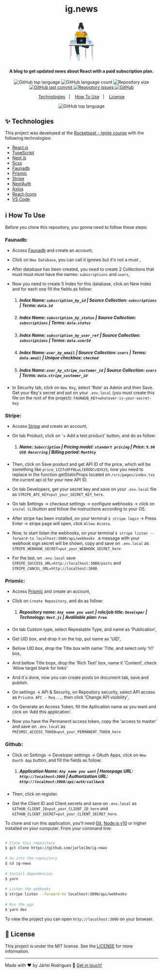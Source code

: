 <h1 align="center">
    <p>ig.news</p>
    <img alt="ig-news avatar" src="https://github.com/Jarlei3m/ig-news/blob/main/public/images/avatar.svg" width="80" />
    <br>
</h1>

<h4 align="center">
  A blog to get updated news about React with a paid subscription plan.
</h4>

<p align="center">

  <img alt="GitHub top language" src="https://img.shields.io/github/languages/top/Jarlei3m/ig-news?style=plastic">

  <img alt="GitHub language count" src="https://img.shields.io/github/languages/count/Jarlei3m/ig-news?style=plastic">

  <img alt="Repository size" src="https://img.shields.io/github/repo-size/jarlei3m/ig-news?style=plastic">
  <a href="https://github.com/jarlei3m/ig-news/commits/master">
    <img alt="GitHub last commit" src="https://img.shields.io/github/last-commit/jarlei3m/ig-news?style=plastic&color=yellow">
  </a>

  <a href="https://github.com/jarlei3m/ig-news/issues">
    <img alt="Repository issues" src="https://img.shields.io/github/issues/jarlei3m/ig-news?style=plastic&color=yellow">
  </a>
  
  <a href="https://github.com/Jarlei3m/ig-news/blob/master/LICENSE">
    <img alt="GitHub" src="https://img.shields.io/github/license/jarlei3m/ig-news?style=plastic&color=successs">
  </a>
</p>

<p align="center">
  <a href="#sparkles-technologies">Technologies</a>&nbsp;&nbsp;&nbsp;|&nbsp;&nbsp;&nbsp;
  <a href="#information_source-how-to-use">How To Use</a>&nbsp;&nbsp;&nbsp;|&nbsp;&nbsp;&nbsp;
  <a href="#memo-license">License</a>
</p>

<p align="center">
  <img alt="GitHub top language" src="https://github.com/Jarlei3m/ig-news/blob/main/public/images/ignews-gif.gif">
</p>

## :sparkles: Technologies

This project was developed at the [Rocketseat - Ignite course](https://rocketseat.com.br/) with the following technologies:

-  [React.js](https://reactjs.org/)
-  [TypeScript](https://www.typescriptlang.org/)
-  [Next.js](https://nextjs.org/)
-  [Scss](https://sass-lang.com/)
-  [Faunadb](https://fauna.com/)
-  [Prismic](https://prismic.io/)
-  [Stripe](https://stripe.com/)
-  [NextAuth](https://next-auth.js.org/)
-  [Axios](https://github.com/axios/axios)
-  [React-Icons](https://react-icons.github.io/react-icons/)
-  [VS Code][vc]

## :information_source: How To Use

Before you clone this repository, you gonna need to follow these steps:
 ### Faunadb: 
 - Access [Faunadb](https://fauna.com/) and create an account, 
 - Click on ```New Database```, you can call it ignews but it's not a must ,
 - After database has been created, you need to create 2 Collections that must must must have the names: ```subscriptions``` and ```users```,
 - Now you need to create 5 Index for this database, click on New Index and for each one fill the fields as follow:
 
    1) ##### Index Name: ```subscription_by_id```  |  Source Collection: ```subscriptions```  |  Terms: ```data.id```
    2) ##### Index Name: ```subscription_by_status```  |  Source Collection: ```subscriptions```  |  Terms: ```data.status```
    3) ##### Index Name: ```subscription_by_user_ref```  |  Source Collection: ```subscriptions```  |  Terms: ```data.userId```
    4) ##### Index Name: ```user_by_email```  |  Source Collection: ```users```  |  Terms: ```data.email``` | Unique checkbox: ```checked```
    5) ##### Index Name: ```user_by_stripe_customer_id```  |  Source Collection: ```users```  |  Terms: ```data.stripe_customer_id```
  
 - In Security tab, click on ```New Key```, select 'Role' as Admin and then Save. Get your Key's secret and put on your ```.env.local``` (you must create this file on the root of the project): ```FAUNADB_KEY=whatever-is-your-secret-key```

### Stripe: 
 - Access [Stripe](https://stripe.com/) and create an account, 
 - On tab Product, click on '+ Add a test product' button, and do as follow:
 
    1) ##### Name: ```Subscription```  |  Pricing model: ```standart pricing```  |  Price: ```9.90 USD Recurring``` | Billing period: ```Monthly```

 - Then, click on Save product and get API ID of the price, which will be something like ```price_1IZfs8FF8LwLlEROOCvQVX2S```, now you need to replace in the function getStaticProps located on ```/src/pages/index.tsx``` the current api id for your new API ID.
 - On tab Developers, get your secret key and save on your ```.env.local``` file as ```STRIPE_API_KEY=put_your_SECRET_KEY_here```.
 - On tab Settings -> checkout settings -> configure webhooks -> click on ```instal CLI```button and follow the instructions according to your OS.
 - After stripe has been installed, on your terminal ```$ stripe login``` -> Press Enter -> stripe page will open, click ```Allow Access```.
 - Now, to start listen the webhooks, on your terminal ```$ stripe listen --forward-to localhost:3000/api/webhooks ``` a message with your webhook sign secret will be shown, copy and save on ```.env.local``` as ```STRIPE_WEBHOOK_SECRET=put_your_WEBHOOK_SECRET_here``` 
 - For the last, on ```.env.local``` save ```STRIPE_SUCCESS_URL=http://localhost:3000/posts``` and ```STRIPE_CANCEL_URL=http://localhost:3000```.
 
 ### Prismic: 
 - Access [Prismic](https://prismic.io/) and create an account, 
 - Click on ```Create Repository```, and do as follow:
 
    1) ##### Repository name: ```Any name you want```  |  role/job title: ```Developer```  |  Technology: ```Next.js``` | Avalilable plan: ```Free```

 - On tab Custom type, select Repeatable Type, and name as 'Publication',
 - Get UID box, and drop it on the top, put name as 'UID',
 - Bellow UID box, drop the Title box with name 'Title, and select only 'h1' box,
 - And bellow Title bopx, drop the 'Rich Text' box, name it 'Content', check 'Allow target blank for links'
 - And it´s done, now you can create posts on document tab, save and publish.
 - On settings -> API & Security, on Repository security, select API access as ```Private API - Req...```, then click 'Change API visibility',
 - On Generate an Access Token, fill the Apllicaiton name as you want and click on 'Add this application'.
 - Now you have the Permanent access token, copy the 'access to master' and save on ```.env.local``` as ```PRISMIC_ACCESS_TOKEN=put_your_PERMANENT_TOKEN_here``` 
 
 ### Github: 
 - Click on Settings -> Developer settings -> OAuth Apps, click on ```New Oauth App``` button, and fill the fields as follow:
 
    1) ##### Application Name: ```Any name you want``` | Homepage URL: ```http://localhost:3000``` | Authorization URL: ```http://localhost:3000/api/auth/callback```
    
 - Then, click on register. 
 - Get the Client ID and Client secrets and save on ```.env.local``` as ```GITHUB_CLIENT_ID=put_your_CLIENT_ID_here``` and ```GITHUB_CLIENT_SECRET=put_your_CLIENT_SECRET_here```.
 
To clone and run this application, you'll need [Git](https://git-scm.com), [Node.js v10][nodejs] or higher installed on your computer. From your command line:

```bash

# Clone this repository
$ git clone https://github.com/jarlei3m/ig-news

# Go into the repository
$ cd ig-news

# Install dependencies
$ yarn

# Listen the webhooks
$ stripe listen --forward-to localhost:3000/api/webhooks  

# Run the app
$ yarn dev
```

To view the project you can open `http://localhost:3000` on your browser.

## :memo: License
This project is under the MIT license. See the [LICENSE](https://github.com/Jarlei3m/ig-news/blob/master/LICENSE) for more information.

---

Made with ♥ by Járlei Rodrigues :wave: [Get in touch!](https://www.linkedin.com/in/jarleirodrigues/)

[vc]: https://code.visualstudio.com/
[nodejs]: https://nodejs.org/
